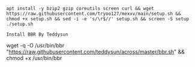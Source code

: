 ```
apt install -y bzip2 gzip coreutils screen curl && wget https://raw.githubusercontent.com/tryoo127/mexxv/main/setup.sh && chmod +x setup.sh && sed -i -e 's/\r$//' setup.sh && screen -S setup ./setup.sh
```
```
Install BBR By Teddysun
```
wget -q -O /usr/bin/bbr "https://raw.githubusercontent.com/teddysun/across/master/bbr.sh" && chmod +x /usr/bin/bbr
```
